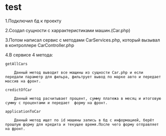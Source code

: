 # test

1.Подключил бд к проекту

2.Создал сущности с харрактеристиками машин.(Car.php)

3.Потом написал сервис с методами CarServices.php, который вызывал в контроллере CarController.php

4.В сервисе 4 метода:

    getAllCars

        Данный метод выводит все мащины из сущности Car.php и если передали параметр для фильра, фильтрует вывод по марке авто и передает массив на фронт.

    credictOfCar

        Данный метод расчитывает процент, сумму платежа в месяц и итоговую сумму с процентами и передает  форму на фронт.
        
    applicationToCar

        Данный метод ищет по id машины запись в бд с информацией, берёт прошлую форму для кредита и текущее время.После чего форму отправляет на фронт.
        

